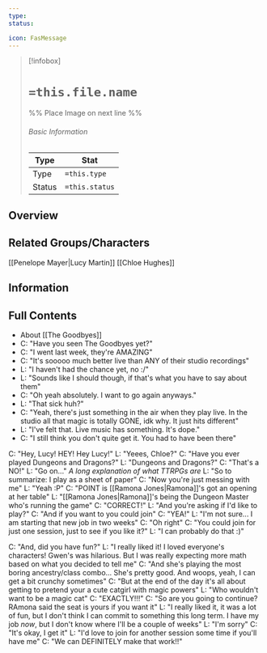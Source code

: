 ```yaml
---
type:
status:

icon: FasMessage
---
```


> [!infobox]
> # `=this.file.name`
> %% Place Image on next line %%
> ###### Basic Information
> Type |  Stat |
> ---|---|
> Type | `=this.type` |
> Status | `=this.status` |
## Overview

## Related Groups/Characters
[[Penelope Mayer|Lucy Martin]]
[[Chloe Hughes]]


## Information

## Full Contents

- About [[The Goodbyes]]
- C: "Have you seen The Goodbyes yet?"
- C: "I went last week, they're AMAZING"
- C: "It's sooooo much better live than ANY of their studio recordings"
- L: "I haven't had the chance yet, no :/"
- L: "Sounds like I should though, if that's what you have to say about them"
- C: "Oh yeah absolutely. I want to go again anyways."
- L: "That sick huh?"
- C: "Yeah, there's just something in the air when they play live. In the studio all that magic is totally GONE, idk why. It just hits different"
- L: "I've felt that. Live music has something. It's dope."
- C: "I still think you don't quite get it. You had to have been there"

C: "Hey, Lucy! HEY! Hey Lucy!"
L: "Yeees, Chloe?"
C: "Have you ever played Dungeons and Dragons?"
L: "Dungeons and Dragons?"
C: "That's a NO!"
L: "Go on..."
*A long explanation of what TTRPGs are*
L: "So to summarize: I play as a sheet of paper"
C: "Now you're just messing with me"
L: "Yeah :P"
C: "POINT is [[Ramona Jones|Ramona]]'s got an opening at her table"
L: "[[Ramona Jones|Ramona]]'s being the Dungeon Master who's running the game"
C: "CORRECT!"
L: "And you're asking if I'd like to play?"
C: "And if you want to you could join"
C: "YEA!"
L: "I'm not sure... I am starting that new job in two weeks"
C: "Oh right"
C: "You could join for just one session, just to see if you like it?"
L: "I can probably do that :)"

C: "And, did you have fun?"
L: "I really liked it! I loved everyone's characters! Gwen's was hilarious. But I was really expecting more math based on what you decided to tell me"
C: "And she's playing the most boring ancestry/class combo... She's pretty good. And woops, yeah, I can get a bit crunchy sometimes"
C: "But at the end of the day it's all about getting to pretend your a cute catgirl with magic powers"
L: "Who wouldn't want to be a magic cat"
C: "EXACTLY!!!"
C: "So are you going to continue? RAmona said the seat is yours if you want it"
L: "I really liked it, it was a lot of fun, but I don't think I can commit to something this long term. I have my job *now*, but I don't know where I'll be a couple of weeks"
L: "I'm sorry"
C: "It's okay, I get it"
L: "I'd love to join for another session some time if you'll have me"
C: "We can DEFINITELY make that work!!"